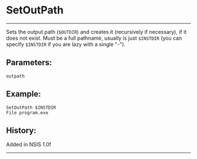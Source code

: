 # SetOutPath

---

Sets the output path (`$OUTDIR`) and creates it (recursively if necessary), if it does not exist. Must be a full pathname, usually is just `$INSTDIR` (you can specify `$INSTDIR` if you are lazy with a single "-").

## Parameters:

    outpath

## Example:

	SetOutPath $INSTDIR
	File program.exe

## History:

Added in NSIS 1.0f

---
